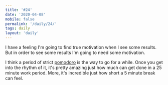 ```yaml
---
title: '#24'
date: '2020-04-08'
mobile: false
permalink: '/daily/24/'
tags: daily
layout: 'daily'
---
```


I have a feeling I'm going to find true motivation when I see some results. But in order to see some results I'm going to need some motivation.

I think a period of strict [pomodoro](https://en.wikipedia.org/wiki/Pomodoro_Technique) is the way to go for a while. Once you get into the rhythm of it, it's pretty amazing just how much can get done in a 25 minute work period. More, it's incredible just how short a 5 minute break can feel.
